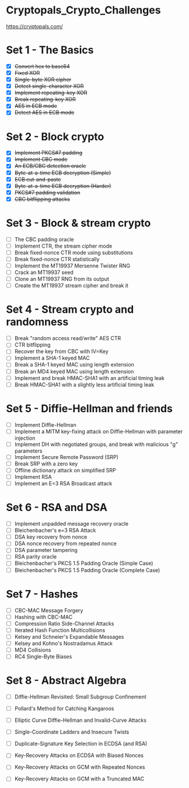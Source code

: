 # Cryptopals_Crypto_Challenges
https://cryptopals.com/

# Set 1 - The Basics
- [X] ~~Convert hex to base64~~
- [X] ~~Fixed XOR~~
- [X] ~~Single-byte XOR cipher~~
- [X] ~~Detect single-character XOR~~
- [X] ~~Implement repeating-key XOR~~
- [X] ~~Break repeating-key XOR~~
- [X] ~~AES in ECB mode~~
- [X] ~~Detect AES in ECB mode~~

# Set 2 - Block crypto
- [X] ~~Implement PKCS#7 padding~~
- [X] ~~Implement CBC mode~~
- [X] ~~An ECB/CBC detection oracle~~
- [X] ~~Byte-at-a-time ECB decryption (Simple)~~
- [X] ~~ECB cut-and-paste~~
- [X] ~~Byte-at-a-time ECB decryption (Harder)~~
- [X] ~~PKCS#7 padding validation~~
- [X] ~~CBC bitflipping attacks~~

# Set 3 - Block & stream crypto
- [ ] The CBC padding oracle
- [ ] Implement CTR, the stream cipher mode
- [ ] Break fixed-nonce CTR mode using substitutions
- [ ] Break fixed-nonce CTR statistically
- [ ] Implement the MT19937 Mersenne Twister RNG
- [ ] Crack an MT19937 seed
- [ ] Clone an MT19937 RNG from its output
- [ ] Create the MT19937 stream cipher and break it

# Set 4 - Stream crypto and randomness
- [ ] Break "random access read/write" AES CTR
- [ ] CTR bitflipping
- [ ] Recover the key from CBC with IV=Key
- [ ] Implement a SHA-1 keyed MAC
- [ ] Break a SHA-1 keyed MAC using length extension
- [ ] Break an MD4 keyed MAC using length extension
- [ ] Implement and break HMAC-SHA1 with an artificial timing leak
- [ ] Break HMAC-SHA1 with a slightly less artificial timing leak

# Set 5 - Diffie-Hellman and friends
- [ ] Implement Diffie-Hellman
- [ ] Implement a MITM key-fixing attack on Diffie-Hellman with parameter injection
- [ ] Implement DH with negotiated groups, and break with malicious "g" parameters
- [ ] Implement Secure Remote Password (SRP)
- [ ] Break SRP with a zero key
- [ ] Offline dictionary attack on simplified SRP
- [ ] Implement RSA
- [ ] Implement an E=3 RSA Broadcast attack

# Set 6 - RSA and DSA
- [ ] Implement unpadded message recovery oracle
- [ ] Bleichenbacher's e=3 RSA Attack
- [ ] DSA key recovery from nonce
- [ ] DSA nonce recovery from repeated nonce
- [ ] DSA parameter tampering
- [ ] RSA parity oracle
- [ ] Bleichenbacher's PKCS 1.5 Padding Oracle (Simple Case)
- [ ] Bleichenbacher's PKCS 1.5 Padding Oracle (Complete Case)

# Set 7 - Hashes
- [ ] CBC-MAC Message Forgery
- [ ] Hashing with CBC-MAC
- [ ] Compression Ratio Side-Channel Attacks
- [ ] Iterated Hash Function Multicollisions
- [ ] Kelsey and Schneier's Expandable Messages
- [ ] Kelsey and Kohno's Nostradamus Attack
- [ ] MD4 Collisions
- [ ] RC4 Single-Byte Biases

# Set 8 - Abstract Algebra
- [ ] Diffie-Hellman Revisited: Small Subgroup Confinement
- [ ] Pollard's Method for Catching Kangaroos
- [ ] Elliptic Curve Diffie-Hellman and Invalid-Curve Attacks
- [ ] Single-Coordinate Ladders and Insecure Twists
- [ ] Duplicate-Signature Key Selection in ECDSA (and RSA)
- [ ] Key-Recovery Attacks on ECDSA with Biased Nonces
- [ ] Key-Recovery Attacks on GCM with Repeated Nonces
- [ ] Key-Recovery Attacks on GCM with a Truncated MAC


